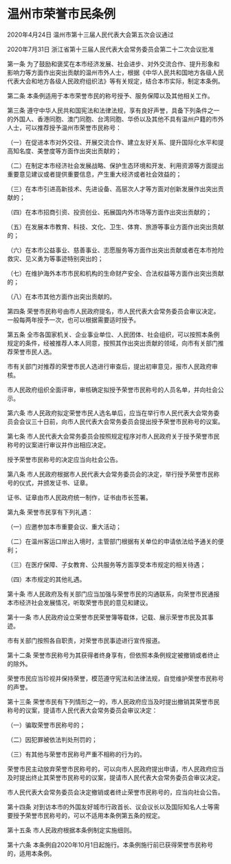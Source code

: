 # 温州市荣誉市民条例

2020年4月24日 温州市第十三届人民代表大会第五次会议通过

2020年7月31日 浙江省第十三届人民代表大会常务委员会第二十二次会议批准

<!-- INFO END -->

第一条 为了鼓励和褒奖在本市经济发展、社会进步、对外交流合作、提升形象和影响力等方面作出突出贡献的温州市外人士，根据《中华人民共和国地方各级人民代表大会和地方各级人民政府组织法》等有关规定，结合本市实际，制定本条例。

第二条 本条例适用于本市荣誉市民的称号授予、服务保障以及其他相关工作。

第三条 遵守中华人民共和国宪法和法律法规，享有良好声誉，具备下列条件之一的外国人、香港同胞、澳门同胞、台湾同胞、华侨以及其他不具有温州户籍的市外人士，可以推荐授予温州市荣誉市民称号：

（一）在促进本市对外交往、开展交流合作、建立友好关系、提升国际化水平和提高知名度、美誉度等方面作出突出贡献的；

（二）在制定本市经济社会发展战略、保护生态环境和开发、利用资源等方面提出重要意见建议或者提供重要信息，产生重大经济或者社会效益的；

（三）在本市引进高新技术、先进设备、高层次人才等方面对创新发展作出突出贡献的；

（四）在本市招商引资、投资创业、拓展国内外市场等方面作出突出贡献的；

（五）在发展本市教育、科技、文化、卫生、体育、旅游等事业方面作出突出贡献的；

（六）在本市公益事业、慈善事业、志愿服务等方面作出突出贡献或者在本市抢险救灾、见义勇为等事迹特别突出的；

（七）在维护海外本市市民和机构的生命财产安全、合法权益等方面作出突出贡献的；

（八）在本市其他方面作出突出贡献的。

第四条 荣誉市民称号由市人民政府提名，市人民代表大会常务委员会审议决定。一般每两年授予一次，也可以根据需要适时授予。

第五条 全市各国家机关、企业事业单位、人民团体、社会组织，可以按照本条例规定的条件，经被推荐人本人同意，按照其作出突出贡献的领域，向市有关部门推荐荣誉市民人选。

市有关部门对推荐的荣誉市民人选进行审查后，提出初审意见，报市人民政府审核。

市人民政府组织全面评审，审核确定拟授予荣誉市民称号的人员名单，并向社会公示。

第六条 市人民政府拟定荣誉市民人选名单后，应当在举行市人民代表大会常务委员会会议三十日前，向市人民代表大会常务委员会提出授予荣誉市民称号的议案。

第七条 市人民代表大会常务委员会按照规定程序对市人民政府关于授予荣誉市民称号的议案进行审议并作出相应决定。

授予荣誉市民称号的决定应当向社会公告。

第八条 市人民政府根据市人民代表大会常务委员会的决定，举行授予荣誉市民称号的仪式，并颁发证书、证章。

证书、证章由市人民政府统一制作，证书由市长签署。

第九条 荣誉市民享有下列礼遇：

（一）应邀参加本市重要会议、重大活动；

（二）在温州客运口岸出入境时，主管部门根据有关单位的申请依法给予通关的便利；

（三）在医疗保障、子女教育、公共服务等方面享受本市规定的相关待遇；

（四）本市规定的其他礼遇。

第十条 市人民政府及有关部门应当加强与荣誉市民的沟通联系，向荣誉市民通报本市经济社会发展情况，听取荣誉市民的意见和建议。

第十一条 市人民政府设立荣誉市民荣誉簿等载体，记载、展示荣誉市民及其事迹。

市有关部门按照各自职责，对荣誉市民事迹进行宣传报道。

第十二条 荣誉市民称号为其获得者终身享有，但依照本条例规定被撤销或者终止的除外。

荣誉市民应当珍视并保持荣誉，模范遵守宪法和法律法规，自觉维护荣誉市民称号的声誉。

第十三条 荣誉市民有下列情形之一的，市人民政府应当及时提出撤销其荣誉市民称号的议案，提请市人民代表大会常务委员会审议决定：

（一）骗取荣誉市民称号的；

（二）因犯罪被依法判处刑罚的；

（三）有其他与荣誉市民称号严重不相称的行为的。

荣誉市民主动放弃荣誉市民称号的，可以向市人民政府提出申请，市人民政府应当及时提出终止其荣誉市民称号的议案，提请市人民代表大会常务委员会审议决定。

市人民代表大会常务委员会决定撤销或者终止荣誉市民称号的，应当向社会公告。

第十四条 对到访本市的外国友好城市行政首长、议会议长以及国际知名人士等需要授予荣誉市民称号的，可以不适用本条例第五条的规定。

第十五条 市人民政府根据本条例制定实施细则。

第十六条 本条例自2020年10月1日起施行。本条例施行前已获得荣誉市民称号的，适用本条例。

